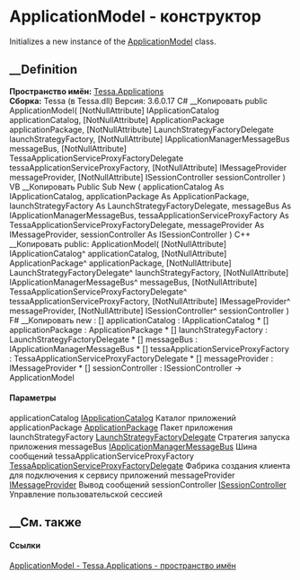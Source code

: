 # ApplicationModel - конструктор
Initializes a new instance of the
[ApplicationModel](T_Tessa_Applications_ApplicationModel.htm) class.
## __Definition
 **Пространство имён:** [Tessa.Applications](N_Tessa_Applications.htm)  
 **Сборка:** Tessa (в Tessa.dll) Версия: 3.6.0.17
C# __Копировать
     public ApplicationModel(
    	[NotNullAttribute] IApplicationCatalog applicationCatalog,
    	[NotNullAttribute] ApplicationPackage applicationPackage,
    	[NotNullAttribute] LaunchStrategyFactoryDelegate launchStrategyFactory,
    	[NotNullAttribute] IApplicationManagerMessageBus messageBus,
    	[NotNullAttribute] TessaApplicationServiceProxyFactoryDelegate tessaApplicationServiceProxyFactory,
    	[NotNullAttribute] IMessageProvider messageProvider,
    	[NotNullAttribute] ISessionController sessionController
    )
VB __Копировать
     Public Sub New ( 
    	<NotNullAttribute> applicationCatalog As IApplicationCatalog,
    	<NotNullAttribute> applicationPackage As ApplicationPackage,
    	<NotNullAttribute> launchStrategyFactory As LaunchStrategyFactoryDelegate,
    	<NotNullAttribute> messageBus As IApplicationManagerMessageBus,
    	<NotNullAttribute> tessaApplicationServiceProxyFactory As TessaApplicationServiceProxyFactoryDelegate,
    	<NotNullAttribute> messageProvider As IMessageProvider,
    	<NotNullAttribute> sessionController As ISessionController
    )
C++ __Копировать
     public:
    ApplicationModel(
    	[NotNullAttribute] IApplicationCatalog^ applicationCatalog, 
    	[NotNullAttribute] ApplicationPackage^ applicationPackage, 
    	[NotNullAttribute] LaunchStrategyFactoryDelegate^ launchStrategyFactory, 
    	[NotNullAttribute] IApplicationManagerMessageBus^ messageBus, 
    	[NotNullAttribute] TessaApplicationServiceProxyFactoryDelegate^ tessaApplicationServiceProxyFactory, 
    	[NotNullAttribute] IMessageProvider^ messageProvider, 
    	[NotNullAttribute] ISessionController^ sessionController
    )
F# __Копировать
     new : 
            [<NotNullAttribute>] applicationCatalog : IApplicationCatalog * 
            [<NotNullAttribute>] applicationPackage : ApplicationPackage * 
            [<NotNullAttribute>] launchStrategyFactory : LaunchStrategyFactoryDelegate * 
            [<NotNullAttribute>] messageBus : IApplicationManagerMessageBus * 
            [<NotNullAttribute>] tessaApplicationServiceProxyFactory : TessaApplicationServiceProxyFactoryDelegate * 
            [<NotNullAttribute>] messageProvider : IMessageProvider * 
            [<NotNullAttribute>] sessionController : ISessionController -> ApplicationModel
#### Параметры
applicationCatalog
[IApplicationCatalog](T_Tessa_Applications_IApplicationCatalog.htm)
     Каталог приложений 
applicationPackage
[ApplicationPackage](T_Tessa_Applications_Package_ApplicationPackage.htm)
     Пакет приложения 
launchStrategyFactory
[LaunchStrategyFactoryDelegate](T_Tessa_Applications_LaunchStrategyFactoryDelegate.htm)
     Стратегия запуска приложения 
messageBus
[IApplicationManagerMessageBus](T_Tessa_Applications_Messages_IApplicationManagerMessageBus.htm)
     Шина сообщений 
tessaApplicationServiceProxyFactory
[TessaApplicationServiceProxyFactoryDelegate](T_Tessa_Applications_Services_PlatformApplication_TessaApplicationServiceProxyFactoryDelegate.htm)
     Фабрика создания клиента для подключения к сервису приложений 
messageProvider
[IMessageProvider](T_Tessa_Platform_Runtime_IMessageProvider.htm)
     Вывод сообщений 
sessionController
[ISessionController](T_Tessa_Applications_ISessionController.htm)
     Управление пользовательской сессией 
## __См. также
#### Ссылки
[ApplicationModel - ](T_Tessa_Applications_ApplicationModel.htm)
[Tessa.Applications - пространство имён](N_Tessa_Applications.htm)
